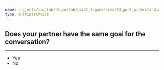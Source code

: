 ```yaml
---
name: projects/css_lab/dl_collab/pilot_2/game/arms/t3_goal_understanding/pre_comp_shared.md
type: multipleChoice
---
```


## Does your partner have the same goal for the conversation?

---

- Yes
- No
